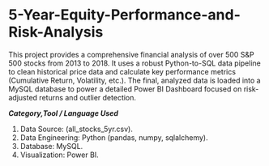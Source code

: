 # 5-Year-Equity-Performance-and-Risk-Analysis
This project provides a comprehensive financial analysis of over 500 S&P 500 stocks from 2013 to 2018. It uses a robust Python-to-SQL data pipeline to clean historical price data and calculate key performance metrics (Cumulative Return, Volatility, etc.). The final, analyzed data is loaded into a MySQL database to power a detailed Power BI Dashboard focused on risk-adjusted returns and outlier detection.

***Category,Tool / Language Used***
1. Data Source: (all_stocks_5yr.csv).
2. Data Engineering: Python (pandas, numpy, sqlalchemy).
3. Database: MySQL.
4. Visualization: Power BI.
